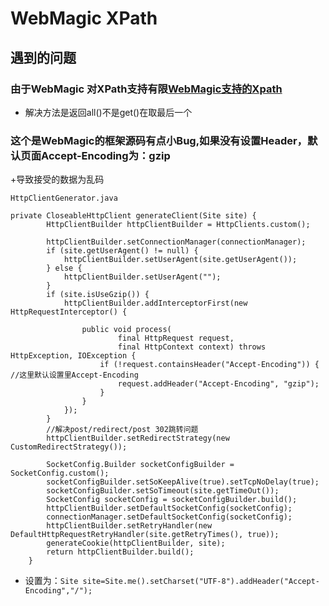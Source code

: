 # WebMagic XPath


## 遇到的问题

### 由于WebMagic 对XPath支持有限[WebMagic支持的Xpath](https://github.com/code4craft/xsoup)

+ 解决方法是返回all()不是get()在取最后一个

### 这个是WebMagic的框架源码有点小Bug,如果没有设置Header，默认页面Accept-Encoding为：gzip

+导致接受的数据为乱码

`HttpClientGenerator.java`
```
private CloseableHttpClient generateClient(Site site) {
        HttpClientBuilder httpClientBuilder = HttpClients.custom();

        httpClientBuilder.setConnectionManager(connectionManager);
        if (site.getUserAgent() != null) {
            httpClientBuilder.setUserAgent(site.getUserAgent());
        } else {
            httpClientBuilder.setUserAgent("");
        }
        if (site.isUseGzip()) {
            httpClientBuilder.addInterceptorFirst(new HttpRequestInterceptor() {

                public void process(
                        final HttpRequest request,
                        final HttpContext context) throws HttpException, IOException {
                    if (!request.containsHeader("Accept-Encoding")) {  //这里默认设置里Accept-Encoding
                        request.addHeader("Accept-Encoding", "gzip");
                    }
                }
            });
        }
        //解决post/redirect/post 302跳转问题
        httpClientBuilder.setRedirectStrategy(new CustomRedirectStrategy());

        SocketConfig.Builder socketConfigBuilder = SocketConfig.custom();
        socketConfigBuilder.setSoKeepAlive(true).setTcpNoDelay(true);
        socketConfigBuilder.setSoTimeout(site.getTimeOut());
        SocketConfig socketConfig = socketConfigBuilder.build();
        httpClientBuilder.setDefaultSocketConfig(socketConfig);
        connectionManager.setDefaultSocketConfig(socketConfig);
        httpClientBuilder.setRetryHandler(new DefaultHttpRequestRetryHandler(site.getRetryTimes(), true));
        generateCookie(httpClientBuilder, site);
        return httpClientBuilder.build();
    }
```

+ 设置为：`Site site=Site.me().setCharset("UTF-8").addHeader("Accept-Encoding","/");`
